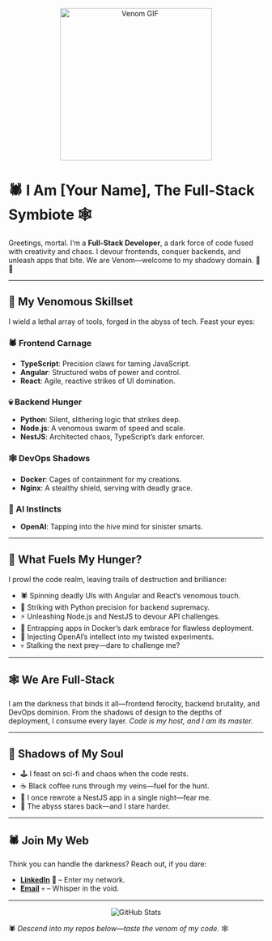 <p align="center">
  <img src="https://media3.giphy.com/media/v1.Y2lkPTc5MGI3NjExZmNtZm1kNDgyOHVuZm4wMXgxbDBpYWNjYmNoOHF5OWI2enlybnFydSZlcD12MV9pbnRlcm5hbF9naWZfYnlfaWQmY3Q9Zw/GgJAfbEneiDLi/giphy.gif" width="300" alt="Venom GIF">
</p>

# 🕷️ I Am [Your Name], The Full-Stack Symbiote 🕸️

Greetings, mortal. I’m a **Full-Stack Developer**, a dark force of code fused with creativity and chaos. I devour frontends, conquer backends, and unleash apps that bite. We are Venom—welcome to my shadowy domain. 🖤💀

---

## 🧬 My Venomous Skillset
I wield a lethal array of tools, forged in the abyss of tech. Feast your eyes:

### 🕷️ Frontend Carnage
- **TypeScript**: Precision claws for taming JavaScript.  
- **Angular**: Structured webs of power and control.  
- **React**: Agile, reactive strikes of UI domination.  

### 💀 Backend Hunger
- **Python**: Silent, slithering logic that strikes deep.  
- **Node.js**: A venomous swarm of speed and scale.  
- **NestJS**: Architected chaos, TypeScript’s dark enforcer.  

### 🕸️ DevOps Shadows
- **Docker**: Cages of containment for my creations.  
- **Nginx**: A stealthy shield, serving with deadly grace.  

### 🧠 AI Instincts
- **OpenAI**: Tapping into the hive mind for sinister smarts.  

---

## 🖤 What Fuels My Hunger?
I prowl the code realm, leaving trails of destruction and brilliance:
- 🕷️ Spinning deadly UIs with Angular and React’s venomous touch.  
- 🐍 Striking with Python precision for backend supremacy.  
- ⚡ Unleashing Node.js and NestJS to devour API challenges.  
- 🐳 Entrapping apps in Docker’s dark embrace for flawless deployment.  
- 🧠 Injecting OpenAI’s intellect into my twisted experiments.  
- 💀 Stalking the next prey—dare to challenge me?  

---

## 🕸️ We Are Full-Stack
I am the darkness that binds it all—frontend ferocity, backend brutality, and DevOps dominion. From the shadows of design to the depths of deployment, I consume every layer. *Code is my host, and I am its master.*  

---

## 🖤 Shadows of My Soul
- 🕹️ I feast on sci-fi and chaos when the code rests.  
- ☕ Black coffee runs through my veins—fuel for the hunt.  
- 🧬 I once rewrote a NestJS app in a single night—fear me.  
- 🌌 The abyss stares back—and I stare harder.  

---

## 🕷️ Join My Web
Think you can handle the darkness? Reach out, if you dare:  
- **[LinkedIn](https://www.linkedin.com/in/qu%E1%BB%91c-th%E1%BB%A5y-%C4%91inh-819339197/)** 🖤 – Enter my network.  
- **[Email](mailto:qthuy@gmail.com)** 💀 – Whisper in the void.  

---

<p align="center">
  <img src="https://github-readme-stats.vercel.app/api?username=qthuy0081&show_icons=true&theme=dark" alt="GitHub Stats">
</p>

🕷️ *Descend into my repos below—taste the venom of my code.* 🕸️
